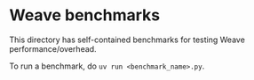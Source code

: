 # Weave benchmarks

This directory has self-contained benchmarks for testing Weave performance/overhead.

To run a benchmark, do `uv run <benchmark_name>.py`.
